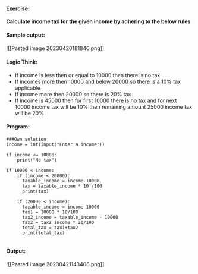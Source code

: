 #### Exercise:
**Calculate income tax for the given income by adhering to the below rules**


#### Sample output:

![[Pasted image 20230420181846.png]]



#### Logic Think:
* If income is less then or equal to 10000 then there is no tax
* If incomes more then 10000 and below 20000 so there is a 10% tax applicable
* If income more then 20000 so there is 20% tax
* If income is 45000 then for first 10000 there is no tax and for next 10000 income tax will be 10% then remaining amount 25000 income tax will be 20%

#### Program:

```
###Own solution
income = int(input("Enter a income"))

if income <= 10000:
    print("No tax")

if 10000 < income:
    if (income < 20000):
      taxable_income = income-10000
      tax = taxable_income * 10 /100
      print(tax)
    
    if (20000 < income):
      taxable_income = income-10000
      tax1 = 10000 * 10/100
      tax2_income = taxable_income - 10000
      tax2 = tax2_income * 20/100
      total_tax = tax1+tax2
      print(total_tax)
```

```

```

#### Output:

![[Pasted image 20230421143406.png]]